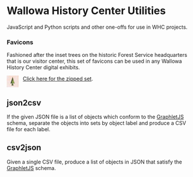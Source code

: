 # Wallowa History Center Utilities
JavaScript and Python scripts and other one-offs for use in WHC projects.

### Favicons

Fashioned after the inset trees on the historic Forest Service headquarters that is our visitor center, this set of favicons can be used in any Wallowa History Center digital exhibits. 

<img src="favicons/favicon-32x32.png" align="top"> &nbsp; [Click here for the zipped set](https://github.com/wallowadigitalexhibits/whc-utilities/blob/main/favicons/favicons.zip?raw=true).

## json2csv

If the given JSON file is a list of objects which conform to the [GraphletJS](https://github.com/wallowadigitalexhibits/graphletjs) schema, separate the objects into sets by object label and produce a CSV file for each label.

## csv2json

Given a single CSV file, produce a list of objects in JSON that satisfy the [GraphletJS](https://github.com/wallowadigitalexhibits/graphletjs) schema.

